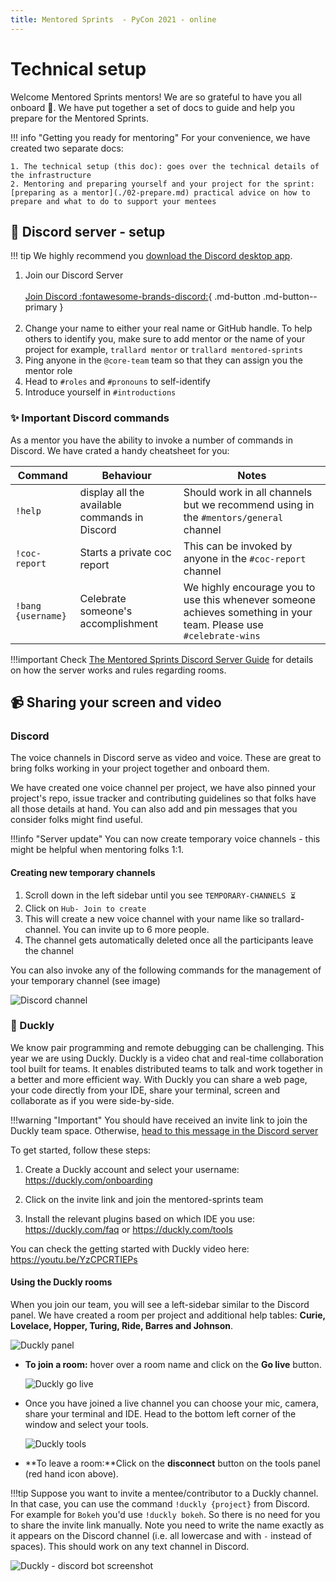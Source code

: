 ```yaml
---
title: Mentored Sprints  - PyCon 2021 - online
---
```


# Technical setup

Welcome Mentored Sprints mentors! We are so grateful to have you all onboard :pray:. We have put together a set of docs to guide and help you prepare for the Mentored Sprints.

!!! info "Getting you ready for mentoring"
For your convenience, we have created two separate docs:

    1. The technical setup (this doc): goes over the technical details of the infrastructure
    2. Mentoring and preparing yourself and your project for the sprint: [preparing as a mentor](./02-prepare.md) practical advice on how to prepare and what to do to support your mentees

## :mega: Discord server - setup

!!! tip
We highly recommend you [download the Discord desktop app](https://discord.com/download).

1. Join our Discord Server <br><br>
   [Join Discord :fontawesome-brands-discord:](https://discord.gg/H4fYmEe){ .md-button .md-button--primary }<br><br>
2. Change your name to either your real name or GitHub handle. To help others to identify you, make sure to add mentor or the name of your project for example, `trallard mentor` or `trallard mentored-sprints`
3. Ping anyone in the `@core-team` team so that they can assign you the mentor role
4. Head to `#roles` and `#pronouns` to self-identify
5. Introduce yourself in `#introductions`

### :sparkles: Important Discord commands

As a mentor you have the ability to invoke a number of commands in Discord. We have crated a handy cheatsheet for you:

| Command            | Behaviour                                     | Notes                                                                                                              |
| ------------------ | --------------------------------------------- | ------------------------------------------------------------------------------------------------------------------ |
| `!help`            | display all the available commands in Discord | Should work in all channels but we recommend using in the `#mentors/general` channel                               |
| `!coc-report`      | Starts a private coc report                   | This can be invoked by anyone in the `#coc-report` channel                                                         |
| `!bang {username}` | Celebrate someone's accomplishment            | We highly encourage you to use this whenever someone achieves something in your team. Please use `#celebrate-wins` |

!!!important
Check [The Mentored Sprints Discord Server Guide](../mentors/04-discord.md) for details on how the server works and rules regarding rooms.

## :video_camera: Sharing your screen and video

### Discord

The voice channels in Discord serve as video and voice. These are great to bring folks working in your project together and onboard them.

We have created one voice channel per project, we have also pinned your project's repo, issue tracker and contributing guidelines so that folks have all those details at hand. You can also add and pin messages that you consider folks might find useful.

!!!info "Server update"
You can now create temporary voice channels - this might be helpful when mentoring folks 1:1.

#### Creating new temporary channels

1. Scroll down in the left sidebar until you see `TEMPORARY-CHANNELS ⏳`
2. Click on `Hub- Join to create`
3. This will create a new voice channel with your name like so trallard-channel. You can invite up to 6 more people.
4. The channel gets automatically deleted once all the participants leave the channel

You can also invoke any of the following commands for the management of your temporary channel (see image)

![Discord channel](https://cdn.discordapp.com/attachments/840161206739664926/840214152827764796/MEE6_-_The_Discord_Bot.png)

### :duck: Duckly

We know pair programming and remote debugging can be challenging. This year we are using Duckly.
Duckly is a video chat and real-time collaboration tool built for teams. It enables distributed teams to talk and work together in a better and more efficient way. With Duckly you can share a web page, your code directly from your IDE, share your terminal, screen and collaborate as if you were side-by-side.

!!!warning "Important"
You should have received an invite link to join the Duckly team space. Otherwise, [head to this message in the Discord server](https://discord.com/channels/710131475244384358/710131475973931070/842771189814657084)

To get started, follow these steps:

1. Create a Duckly account and select your username: <https://duckly.com/onboarding>

2. Click on the invite link and join the mentored-sprints team

3. Install the relevant plugins based on which IDE you use: <https://duckly.com/faq> or <https://duckly.com/tools>

You can check the getting started with Duckly video here: <https://youtu.be/YzCPCRTIEPs>

#### Using the Duckly rooms

When you join our team, you will see a left-sidebar similar to the Discord panel. We have created a room per project and additional help tables: **Curie, Lovelace, Hopper, Turing, Ride, Barres and Johnson**.

![Duckly panel](https://cdn.discordapp.com/attachments/840161206739664926/840221434839564330/Dashboard_-_Video_chat_with_real-time_collaboration_-_Duckly.png)

- **To join a room:** hover over a room name and click on the **Go live** button.

  ![Duckly go live](../assets/images/duckly-live.png)

- Once you have joined a live channel you can choose your mic, camera, share your terminal and IDE. Head to the bottom left corner of the window and select your tools.

  ![Duckly tools](../assets/images/duckly-tools.png)

- **To leave a room:**Click on the **disconnect** button on the tools panel (red hand icon above).

!!!tip
Suppose you want to invite a mentee/contributor to a Duckly channel. In that case, you can use the command `!duckly {project}` from Discord.
For example for `Bokeh` you'd use `!duckly bokeh`. So there is no need for you to share the invite link manually.
Note you need to write the name exactly as it appears on the Discord channel (i.e. all lowercase and with `-` instead of spaces). This should work on any text channel in Discord.

![Duckly - discord bot screenshot](../images/../assets/images/duckly-bokeh.png)
